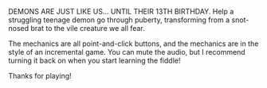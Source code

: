DEMONS ARE JUST LIKE US... UNTIL THEIR 13TH BIRTHDAY.
Help a struggling teenage demon go through puberty, transforming from a snot-nosed brat to the vile creature we all fear. 

The mechanics are all point-and-click buttons, and the mechanics are in the style of an incremental game. You can mute the audio, but I recommend turning it back on when you start learning the fiddle! 

Thanks for playing!